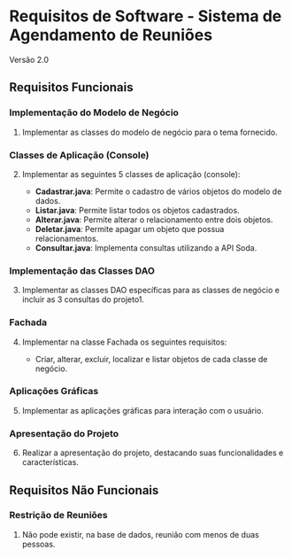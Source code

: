 # Requisitos de Software - Sistema de Agendamento de Reuniões

<p>Versão 2.0</p>

## Requisitos Funcionais

### Implementação do Modelo de Negócio

1. Implementar as classes do modelo de negócio para o tema fornecido.

### Classes de Aplicação (Console)

2. Implementar as seguintes 5 classes de aplicação (console):

   - **Cadastrar.java**: Permite o cadastro de vários objetos do modelo de dados.
   - **Listar.java**: Permite listar todos os objetos cadastrados.
   - **Alterar.java**: Permite alterar o relacionamento entre dois objetos.
   - **Deletar.java**: Permite apagar um objeto que possua relacionamentos.
   - **Consultar.java**: Implementa consultas utilizando a API Soda.

### Implementação das Classes DAO

3. Implementar as classes DAO específicas para as classes de negócio e incluir as 3 consultas do projeto1.

### Fachada

4. Implementar na classe Fachada os seguintes requisitos:

   - Criar, alterar, excluir, localizar e listar objetos de cada classe de negócio.

### Aplicações Gráficas

5. Implementar as aplicações gráficas para interação com o usuário.

### Apresentação do Projeto

6. Realizar a apresentação do projeto, destacando suas funcionalidades e características.

## Requisitos Não Funcionais

### Restrição de Reuniões

1. Não pode existir, na base de dados, reunião com menos de duas pessoas.

